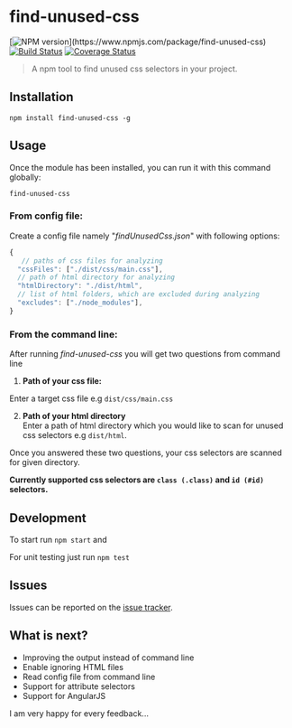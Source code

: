 # find-unused-css
[![NPM version](https://img.shields.io/npm/v/find-unused-css.svg?)](https://www.npmjs.com/package/find-unused-css) [![Build Status](https://travis-ci.org/selo796/find-unused-css.svg?branch=master)](https://travis-ci.org/selo796/find-unused-css) [![Coverage Status](https://coveralls.io/repos/github/selo796/find-unused-css/badge.svg?branch=master)](https://coveralls.io/github/selo796/find-unused-css?branch=master)

>A npm tool to find unused css selectors in your project.


## Installation

```shell
npm install find-unused-css -g
```

## Usage

Once the module has been installed, you can run it with this command globally:

```shell
find-unused-css
```

### From config file:
Create a config file namely "*findUnusedCss.json*" with following options:

```js
{
   // paths of css files for analyzing
  "cssFiles": ["./dist/css/main.css"],
  // path of html directory for analyzing
  "htmlDirectory": "./dist/html",
  // list of html folders, which are excluded during analyzing
  "excludes": ["./node_modules"],
}
```

### From the command line:

After running *find-unused-css* you will get two questions from command line

  1. **Path of your css file:**

  Enter a target css file e.g `dist/css/main.css`

  2. **Path of your html directory**  
  Enter a path of html directory which you would like to scan for unused css selectors e.g `dist/html`.

Once you answered these two questions, your css selectors are scanned for given directory.

**Currently supported css selectors are `class (.class)` and `id (#id)` selectors.**

## Development

To start run `npm start`  and

For unit testing just run `npm test`

## Issues
Issues can be reported on the [issue tracker](https://github.com/selo796/find-unused-css/issues).


## What is next?

 - Improving the output instead of command line
 - Enable ignoring HTML files
 - Read config file from command line
 - Support for attribute selectors
 - Support for AngularJS

I am very happy for every feedback...
